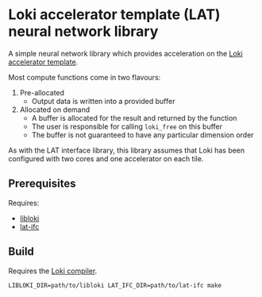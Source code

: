 # Loki accelerator template (LAT) neural network library

A simple neural network library which provides acceleration on the [Loki accelerator template](https://github.com/ucam-comparch-loki/lat-ifc).

Most compute functions come in two flavours:

1. Pre-allocated
    * Output data is written into a provided buffer
1. Allocated on demand
    * A buffer is allocated for the result and returned by the function
    * The user is responsible for calling `loki_free` on this buffer
    * The buffer is not guaranteed to have any particular dimension order

As with the LAT interface library, this library assumes that Loki has been configured with two cores and one accelerator on each tile.

## Prerequisites

Requires:
* [libloki](https://github.com/ucam-comparch-loki/libloki)
* [lat-ifc](https://github.com/ucam-comparch-loki/lat-ifc)

## Build

Requires the [Loki compiler](no_link_yet).

```
LIBLOKI_DIR=path/to/libloki LAT_IFC_DIR=path/to/lat-ifc make
```
